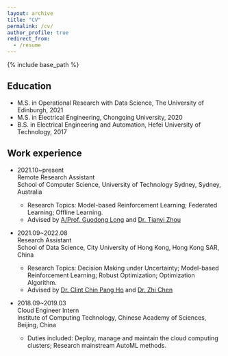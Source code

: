 ```yaml
---
layout: archive
title: "CV"
permalink: /cv/
author_profile: true
redirect_from:
  - /resume
---
```


{% include base_path %}

## Education
* M.S. in Operational Research with Data Science, The University of Edinburgh, 2021
* M.S. in Electrical Engineering, Chongqing University, 2020
* B.S. in Electrical Engineering and Automation, Hefei University of Technology, 2017


## Work experience
* 2021.10~present <br> Remote Research Assistant <br> School of Computer Science, University of Technology Sydney, Sydney, Australia
  * Research Topics: Model-based Reinforcement Learning; Federated Learning; Offline Learning.
  * Advised by [A/Prof. Guodong Long](https://guodonglong.github.io/) and [Dr. Tianyi Zhou](https://tianyizhou.github.io/)

* 2021.09~2022.08 <br> Research Assistant <br> School of Data Science, City University of Hong Kong, Hong Kong SAR, China
  * Research Topics: Decision Making under Uncertainty; Model-based Reinforcement Learning; Robust Optimization; Optimization Algorithm.
  * Advised by [Dr. Clint Chin Pang Ho](https://sites.google.com/view/clint-chin-pang-ho/home) and [Dr. Zhi Chen](https://sites.google.com/view/z-chen/home)

* 2018.09~2019.03 <br> Cloud Engineer Intern <br> Institute of Computing Technology, Chinese Academy of Sciences, Beijing, China
  * Duties included: Deploy, manage and maintain the cloud computing clusters; Research mainstream AutoML methods.
  
  
<!---
* 2022.09~present <br> Research Assistant <br> Machine Intelligence Laboratory (MiLAB), Westlake University, Hangzhou, China
  * Research Topics: Deep Reinforcement Learning; Robust Reinforcement Learning; Offline Learning.
  * Advised by [Dr. Donglin Wang](https://milab.westlake.edu.cn/index.html)

Talks
======
  <ul>{% for post in site.talks %}
    {% include archive-single-talk-cv.html %}
  {% endfor %}</ul>
  
Teaching
======
  <ul>{% for post in site.teaching %}
    {% include archive-single-cv.html %}
  {% endfor %}</ul>
-->
